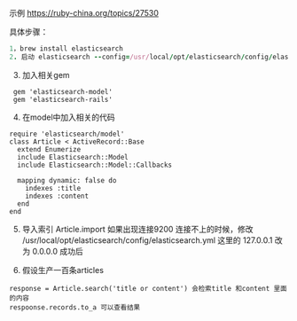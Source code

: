 示例
https://ruby-china.org/topics/27530

具体步骤：

```ruby
1，brew install elasticsearch
2. 启动 elasticsearch --config=/usr/local/opt/elasticsearch/config/elasticsearch.yml

```
3. 加入相关gem
```
 gem 'elasticsearch-model'
 gem 'elasticsearch-rails'
```
4. 在model中加入相关的代码

```
require 'elasticsearch/model'
class Article < ActiveRecord::Base
  extend Enumerize
  include Elasticsearch::Model
  include Elasticsearch::Model::Callbacks

  mapping dynamic: false do
    indexes :title
    indexes :content
  end
end
```
5. 导入索引
 Article.import
 如果出现连接9200 连接不上的时候，修改 /usr/local/opt/elasticsearch/config/elasticsearch.yml
 这里的 127.0.0.1 改为 0.0.0.0
成功后

6. 假设生产一百条articles

```
response = Article.search('title or content') 会检索title 和content 里面的内容
respoonse.records.to_a 可以查看结果

```
